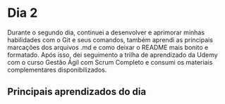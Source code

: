 # Dia 2

Durante o segundo dia, continuei a desenvolver e aprimorar minhas habilidades com o Git e seus comandos, também aprendi as principais marcações dos arquivos .md e como deixar o README mais bonito e formatado. Após isso, dei seguimento a trilha de aprendizado da Udemy com o curso Gestão Ágil com Scrum Completo e consumi os materiais complementares disponibilizados.

## Principais aprendizados do dia
